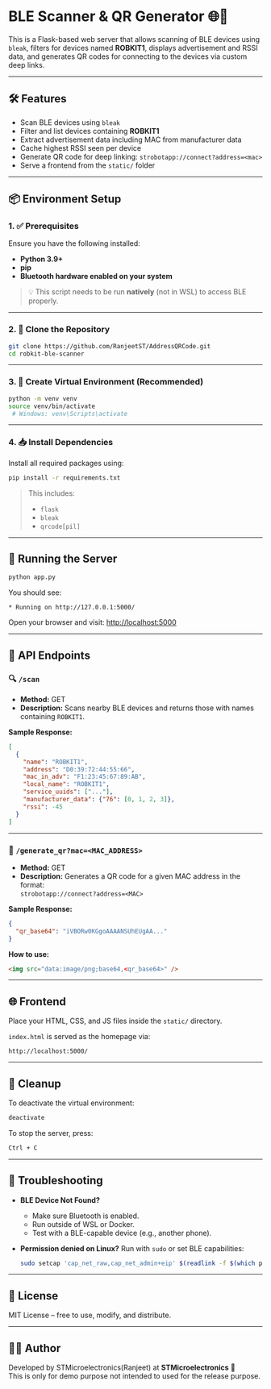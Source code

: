 # BLE Scanner & QR Generator 🌐📡

This is a Flask-based web server that allows scanning of BLE devices using `bleak`, filters for devices named **ROBKIT1**, displays advertisement and RSSI data, and generates QR codes for connecting to the devices via custom deep links.

---

## 🛠️ Features

- Scan BLE devices using `bleak`
- Filter and list devices containing **ROBKIT1**
- Extract advertisement data including MAC from manufacturer data
- Cache highest RSSI seen per device
- Generate QR code for deep linking: `strobotapp://connect?address=<mac>`
- Serve a frontend from the `static/` folder

---

## 📦 Environment Setup

### 1. ✅ Prerequisites

Ensure you have the following installed:

- **Python 3.9+**
- **pip**
- **Bluetooth hardware enabled on your system**

> 💡 This script needs to be run **natively** (not in WSL) to access BLE properly.

---

### 2. 📁 Clone the Repository

```bash
git clone https://github.com/RanjeetST/AddressQRCode.git
cd robkit-ble-scanner
```

---

### 3. 🧪 Create Virtual Environment (Recommended)

```bash
python -m venv venv
source venv/bin/activate   
 # Windows: venv\Scripts\activate
```

---

### 4. 📥 Install Dependencies

Install all required packages using:

```bash
pip install -r requirements.txt
```

> This includes:
> - `flask`
> - `bleak`
> - `qrcode[pil]`

---

## 🚀 Running the Server

```bash
python app.py
```

You should see:

```
* Running on http://127.0.0.1:5000/
```

Open your browser and visit: [http://localhost:5000](http://localhost:5000)

---

## 📡 API Endpoints

### 🔍 `/scan`

- **Method:** GET  
- **Description:** Scans nearby BLE devices and returns those with names containing `ROBKIT1`.

**Sample Response:**

```json
[
  {
    "name": "ROBKIT1",
    "address": "D0:39:72:44:55:66",
    "mac_in_adv": "F1:23:45:67:89:AB",
    "local_name": "ROBKIT1",
    "service_uuids": ["..."],
    "manufacturer_data": {"76": [0, 1, 2, 3]},
    "rssi": -45
  }
]
```

---

### 📱 `/generate_qr?mac=<MAC_ADDRESS>`

- **Method:** GET  
- **Description:** Generates a QR code for a given MAC address in the format:  
  `strobotapp://connect?address=<MAC>`

**Sample Response:**

```json
{
  "qr_base64": "iVBORw0KGgoAAAANSUhEUgAA..."
}
```

**How to use:**

```html
<img src="data:image/png;base64,<qr_base64>" />
```

---

## 🌐 Frontend

Place your HTML, CSS, and JS files inside the `static/` directory.

`index.html` is served as the homepage via:

```
http://localhost:5000/
```

---

## 🧹 Cleanup

To deactivate the virtual environment:

```bash
deactivate
```

To stop the server, press:

```bash
Ctrl + C
```

---

## 🧠 Troubleshooting

- **BLE Device Not Found?**
  - Make sure Bluetooth is enabled.
  - Run outside of WSL or Docker.
  - Test with a BLE-capable device (e.g., another phone).

- **Permission denied on Linux?**
  Run with `sudo` or set BLE capabilities:
  ```bash
  sudo setcap 'cap_net_raw,cap_net_admin+eip' $(readlink -f $(which python))
  ```

---

## 📄 License

MIT License – free to use, modify, and distribute.

---

## 👩‍💻 Author

Developed by STMicroelectronics(Ranjeet) at **STMicroelectronics** 🚀  
This is only for demo purpose not intended to used for the release purpose.
